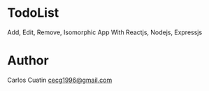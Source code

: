 # TodoList

Add, Edit, Remove, Isomorphic App With Reactjs, Nodejs, Expressjs

# Author

Carlos Cuatin cecg1996@gmail.com
